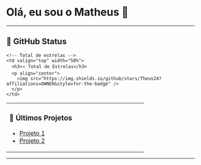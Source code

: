 # Olá, eu sou o Matheus 👋  

---

## 🚀 GitHub Status  

<table>
  <tr>
    <!-- Últimos Projetos -->
    <td valign="top" width="50%">
      <h3>📂 Últimos Projetos</h3>
      <ul>
        <li><a href="https://github.com/Theus24/projeto1">Projeto 1</a></li>
        <li><a href="https://github.com/Theus24/projeto2">Projeto 2</a></li>
      </ul>
    </td>
    
    <!-- Total de estrelas -->
    <td valign="top" width="50%">
      <h3>⭐ Total de Estrelas</h3>
      <p align="center">
        <img src="https://img.shields.io/github/stars/Theus24?affiliations=OWNER&style=for-the-badge" />
      </p>
    </td>
  </tr>
</table>

---
